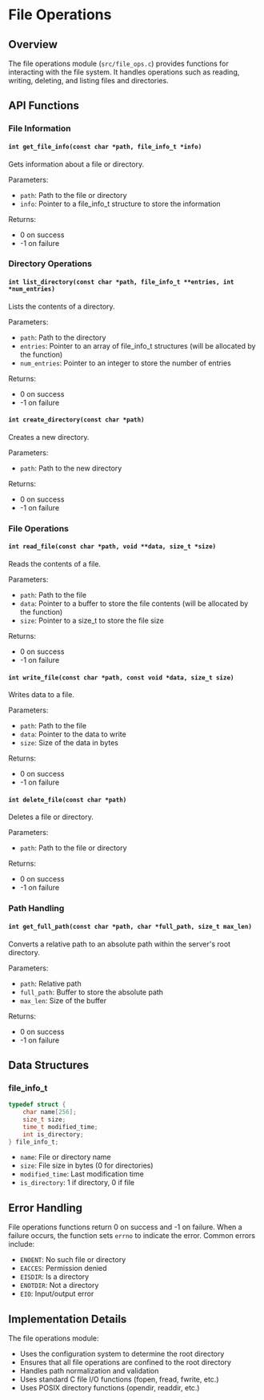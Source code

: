 # File Operations

## Overview

The file operations module (`src/file_ops.c`) provides functions for interacting with the file system. It handles operations such as reading, writing, deleting, and listing files and directories.

## API Functions

### File Information

#### `int get_file_info(const char *path, file_info_t *info)`

Gets information about a file or directory.

Parameters:
- `path`: Path to the file or directory
- `info`: Pointer to a file_info_t structure to store the information

Returns:
- 0 on success
- -1 on failure

### Directory Operations

#### `int list_directory(const char *path, file_info_t **entries, int *num_entries)`

Lists the contents of a directory.

Parameters:
- `path`: Path to the directory
- `entries`: Pointer to an array of file_info_t structures (will be allocated by the function)
- `num_entries`: Pointer to an integer to store the number of entries

Returns:
- 0 on success
- -1 on failure

#### `int create_directory(const char *path)`

Creates a new directory.

Parameters:
- `path`: Path to the new directory

Returns:
- 0 on success
- -1 on failure

### File Operations

#### `int read_file(const char *path, void **data, size_t *size)`

Reads the contents of a file.

Parameters:
- `path`: Path to the file
- `data`: Pointer to a buffer to store the file contents (will be allocated by the function)
- `size`: Pointer to a size_t to store the file size

Returns:
- 0 on success
- -1 on failure

#### `int write_file(const char *path, const void *data, size_t size)`

Writes data to a file.

Parameters:
- `path`: Path to the file
- `data`: Pointer to the data to write
- `size`: Size of the data in bytes

Returns:
- 0 on success
- -1 on failure

#### `int delete_file(const char *path)`

Deletes a file or directory.

Parameters:
- `path`: Path to the file or directory

Returns:
- 0 on success
- -1 on failure

### Path Handling

#### `int get_full_path(const char *path, char *full_path, size_t max_len)`

Converts a relative path to an absolute path within the server's root directory.

Parameters:
- `path`: Relative path
- `full_path`: Buffer to store the absolute path
- `max_len`: Size of the buffer

Returns:
- 0 on success
- -1 on failure

## Data Structures

### file_info_t

```c
typedef struct {
    char name[256];
    size_t size;
    time_t modified_time;
    int is_directory;
} file_info_t;
```

- `name`: File or directory name
- `size`: File size in bytes (0 for directories)
- `modified_time`: Last modification time
- `is_directory`: 1 if directory, 0 if file

## Error Handling

File operations functions return 0 on success and -1 on failure. When a failure occurs, the function sets `errno` to indicate the error. Common errors include:

- `ENOENT`: No such file or directory
- `EACCES`: Permission denied
- `EISDIR`: Is a directory
- `ENOTDIR`: Not a directory
- `EIO`: Input/output error

## Implementation Details

The file operations module:
- Uses the configuration system to determine the root directory
- Ensures that all file operations are confined to the root directory
- Handles path normalization and validation
- Uses standard C file I/O functions (fopen, fread, fwrite, etc.)
- Uses POSIX directory functions (opendir, readdir, etc.) 